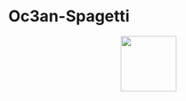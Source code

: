 # Oc3an-Spagetti

<div id="header" align="center">
  <img src="https://www.google.com/url?sa=i&url=https%3A%2F%2Ftenor.com%2Fview%2Fchristian-bale-american-psycho-walk-jam-gif-16732505&psig=AOvVaw1VnnVoEmMuDGUbJ3JyqPOl&ust=1671097432616000&source=images&cd=vfe&ved=0CBAQjRxqFwoTCNig3Zjp-PsCFQAAAAAdAAAAABAR" width="100"/>
</div>

